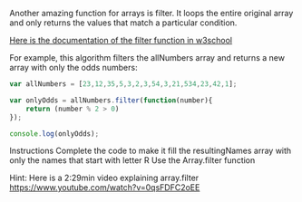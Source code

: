 Another amazing function for arrays is filter. It loops the entire original array and only returns the values that match a particular condition.

[Here is the documentation of the filter function in w3school](https://www.w3schools.com/jsref/jsref_filter.asp)

For example, this algorithm filters the allNumbers array and returns a new array with only the odds numbers:

```js
var allNumbers = [23,12,35,5,3,2,3,54,3,21,534,23,42,1];

var onlyOdds = allNumbers.filter(function(number){
	return (number % 2 > 0)
});

console.log(onlyOdds);
```

Instructions
Complete the code to make it fill the resultingNames array with only the names that start with letter R
Use the Array.filter function

Hint:
Here is a 2:29min video explaining array.filter
https://www.youtube.com/watch?v=0qsFDFC2oEE
